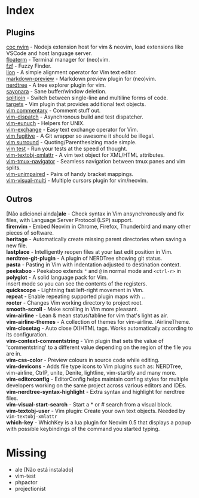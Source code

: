 # Index

## Plugins

[coc nvim](~/.config/nvim/wiki/plugins/coc.md) - Nodejs extension host for vim & neovim, load extensions
like VSCode and host language server.<br>
[floaterm](~/.config/nvim/wiki/plugins/floaterm.md) - Terminal manager for (neo)vim.<br>
[fzf](~/.config/nvim/wiki/plugins/fzf.md) - Fuzzy Finder.<br>
[lion](~/.config/nvim/wiki/plugins/lion.md) - A simple alignment operator for Vim text editor.<br>
[markdown-preview](~/.config/nvim/wiki/plugins/markdown-preview.md) - Markdown preview plugin for
(neo)vim.<br>
[nerdtree](~/.config/nvim/wiki/plugins/nerdtree.md) - A tree explorer plugin for vim.<br>
[sayonara](~/.config/nvim/wiki/plugins/sayonara.md) - Sane buffer/window deletion.<br>
[splitjoin](~/.config/nvim/wiki/plugins/splitjoin.md) - Switch between single-line and multiline
forms of code.<br>
[targets](~/.config/nvim/wiki/plugins/targets.md) - Vim plugin that provides additional text objects.<br>
[vim commentary](~/.config/nvim/wiki/plugins/vim-commentary.md) - Comment stuff out.<br>
[vim-dispatch](~/.config/nvim/wiki/plugins/vim-dispatch.md) - Asynchronous build and test dispatcher.<br>
[vim-eunuch](~/.config/nvim/wiki/plugins/vim-eunuch.md) - Helpers for UNIX.<br>
[vim-exchange](~/.config/nvim/wiki/plugins/vim-exchange.md) - Easy text exchange operator for Vim.<br>
[vim fugitive](~/.config/nvim/wiki/plugins/vim-fugitive.md) - A Git wrapper so awesome it should be
illegal.<br>
[vim surround](~/.config/nvim/wiki/plugins/vim-surround.md) - Quoting/Parenthesizing made simple.<br>
[vim test](~/.config/nvim/wiki/plugins/vim-test.md) - Run your tests at the speed of thought.<br>
[vim-textobj-xmlattr](~/.config/nvim/wiki/plugins/vim-textobj-xmlattr.md) - A vim text object for
XML/HTML attributes.<br>
[vim-tmux-navigator](~/.config/nvim/wiki/plugins/vim-tmux-navigator.md) - Seamless navigation between
tmux panes and vim splits.<br>
[vim-unimpaired](~/.config/nvim/wiki/plugins/vim-unimpaired.md) - Pairs of handy bracket mappings.<br>
[vim-visual-multi](~/.config/nvim/wiki/plugins/vim-visual-multi.md) - Multiple cursors plugin for
vim/neovim.<br>

## Outros

[Não adicionei ainda]**ale** - Check syntax in Vim ansynchronously and fix files, with Language Server
Protocol (LSP) support.<br>
**firenvim** - Embed Neovim in Chrome, Firefox, Thunderbird and many other pieces
of software.<br>
**heritage** - Automatically create missing parent directories when saving a new file.<br>
**lastplace** - Intelligently reopen files at your last edit position in Vim.<br>
**nerdtree-git-plugin** - A plugin of NERDTree showing git status.<br>
**pasta** - Pasting in Vim with indentation adjusted to destination context.<br>
**peekaboo** - Peekaboo extends `"` and `@` in normal mode and `<ctrl-r>` in
**polyglot** - A solid language pack for Vim.<br>
insert mode so you can see the contents of the registers.<br>
**quickscope** - Lightning fast left-right movement in Vim.<br>
**repeat** - Enable repeating supported plugin maps with `.`.<br>
**rooter** - Changes Vim working directory to project root.<br>
**smooth-scroll** - Make scrolling in Vim more pleasant.<br>
**vim-airline** - Lean & mean status/tabline for vim that's light as air.<br>
**vim-airline-themes** - A collection of themes for vim-airline. :AirlineTheme.<br>
**vim-closetag** - Auto close (X)HTML tags. Works automatically according to its
configuration.<br>
**vim-context-commentstring** - Vim plugin that sets the value of 'commentstring'
to a different value depending on the region of the file you are in.<br>
**vim-css-color** - Preview colours in source code while editing.<br>
**vim-devicons** - Adds file type icons to Vim plugins such as: NERDTree,
vim-airline, CtrlP, unite, Denite, lightline, vim-startify and many more.<br>
**vim-editorconfig** - EditorConfig helps maintain confing styles for multiple
developers working on the same project across various editors and IDEs.<br>
**vim-nerdtree-syntax-highlight** - Extra syntax and highlight for nerdtree
files.<br>
**vim-visual-start-search** - Start a * or # search from a visual block.<br>
**vim-textobj-user** - Vim plugin: Create your own text objects. Needed by
`vim-textobj-xmlattr`<br>
**which-key** - WhichKey is a lua plugin for Neovim 0.5 that displays a popup
with possible keybindings of the command you started typing.<br>

# Missing

- ale [Não está instalado]
- vim-test
- phpactor
- projectionist
